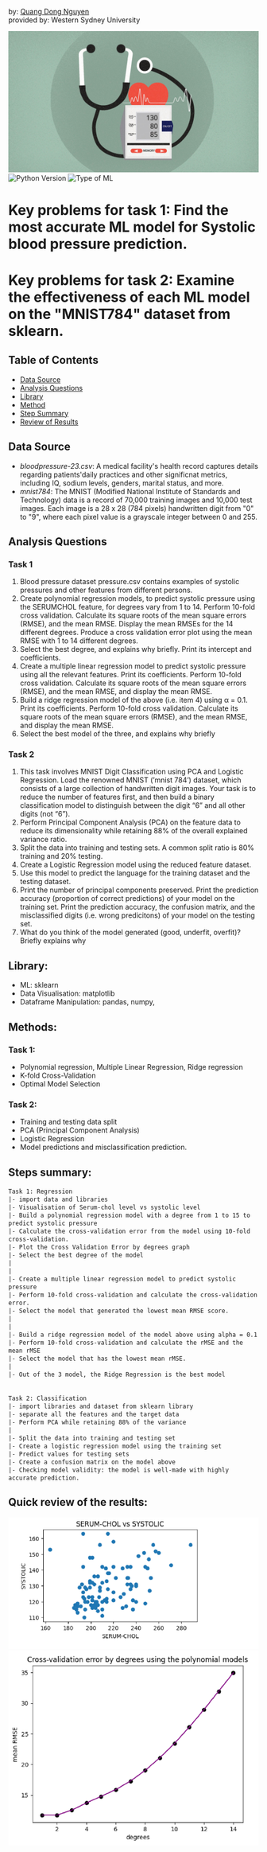 by: [Quang Dong Nguyen](https://github.com/Quang2003-SpicyCarrot)  
provided by: Western Sydney University

![banner](GitImage/SystolicPressure_banner.jpg)
![Python Version](https://img.shields.io/badge/Python%20version-3.12%2B-pearl)
![Type of ML](https://img.shields.io/badge/Type%20of%20ML-Regression%20&%20Classification-red)  

# Key problems for task 1: Find the most accurate ML model for Systolic blood pressure prediction.
# Key problems for task 2: Examine the effectiveness of each ML model on the "MNIST784" dataset from sklearn.

## Table of Contents
- [Data Source](#data-source)
- [Analysis Questions](#analysis-questions)
- [Library](#library)
- [Method](#methods)
- [Step Summary](#steps-summary)
- [Review of Results](#quick-review-of-the-results)



## Data Source
- *bloodpressure-23.csv*: A medical facility's health record captures details regarding patients'daily practices and other significnat metrics, including IQ, sodium levels,
genders, marital status, and more.
- *mnist784*: The MNIST (Modified National Institute of Standards and Technology) data is a record of 70,000 training images and 10,000 test images.
Each image is a 28 x 28 (784 pixels) handwritten digit from "0" to "9", where each pixel value is a grayscale integer between 0 and 255.


## Analysis Questions
### Task 1
1. Blood pressure dataset pressure.csv contains examples of systolic pressures and
other features from different persons.
2. Create polynomial regression models, to predict systolic pressure using the SERUMCHOL feature, for degrees vary from 1 to 14. Perform 10-fold cross validation.
Calculate its square roots of the mean square errors (RMSE), and the mean RMSE.
Display the mean RMSEs for the 14 different degrees. Produce a cross validation
error plot using the mean RMSE with 1 to 14 different degrees.
3. Select the best degree, and explains why briefly. Print its intercept and coefficients.
4. Create a multiple linear regression model to predict systolic pressure using all the
relevant features. Print its coefficients. Perform 10-fold cross validation. Calculate
its square roots of the mean square errors (RMSE), and the mean RMSE, and display
the mean RMSE.
5. Build a ridge regression model of the above (i.e. item 4) using α = 0.1. Print its
coefficients. Perform 10-fold cross validation. Calculate its square roots of the mean
square errors (RMSE), and the mean RMSE, and display the mean RMSE.
6. Select the best model of the three, and explains why briefly

### Task 2
1. This task involves MNIST Digit Classification using PCA and Logistic Regression.
Load the renowned MNIST (’mnist 784’) dataset, which consists of a large collection
of handwritten digit images. Your task is to reduce the number of features first, and
then build a binary classification model to distinguish between the digit “6” and all
other digits (not “6”).
2. Perform Principal Component Analysis (PCA) on the feature data to reduce its dimensionality while retaining 88% of the overall explained variance ratio.
3. Split the data into training and testing sets. A common split ratio is 80% training
and 20% testing.
4. Create a Logistic Regression model using the reduced feature dataset.
5. Use this model to predict the language for the training dataset and the testing
dataset.
6. Print the number of principal components preserved. Print the prediction accuracy
(proportion of correct predictions) of your model on the training set. Print the
prediction accuracy, the confusion matrix, and the misclassified digits (i.e. wrong
predicitons) of your model on the testing set.
7. What do you think of the model generated (good, underfit, overfit)? Briefly explains
why


## Library:
- ML: sklearn
- Data Visualisation: matplotlib
- Dataframe Manipulation: pandas, numpy, 

## Methods:
### Task 1:
- Polynomial regression, Multiple Linear Regression, Ridge regression
- K-fold Cross-Validation 
- Optimal Model Selection

### Task 2:
- Training and testing data split
- PCA (Principal Component Analysis)
- Logistic Regression
- Model predictions and misclassification prediction.


## Steps summary:
```
Task 1: Regression
|- import data and libraries
|- Visualisation of Serum-chol level vs systolic level
|- Build a polynomial regression model with a degree from 1 to 15 to predict systolic pressure
|- Calculate the cross-validation error from the model using 10-fold cross-validation.
|- Plot the Cross Validation Error by degrees graph
|- Select the best degree of the model
|
| 
|- Create a multiple linear regression model to predict systolic pressure
|- Perform 10-fold cross-validation and calculate the cross-validation error.
|- Select the model that generated the lowest mean RMSE score.
|
|
|- Build a ridge regression model of the model above using alpha = 0.1
|- Perform 10-fold cross-validation and calculate the rMSE and the mean rMSE
|- Select the model that has the lowest mean rMSE.
|
|- Out of the 3 model, the Ridge Regression is the best model


Task 2: Classification
|- import libraries and dataset from sklearn library
|- separate all the features and the target data
|- Perform PCA while retaining 88% of the variance
|
|- Split the data into training and testing set
|- Create a logistic regression model using the training set
|- Predict values for testing sets
|- Create a confusion matrix on the model above
|- Checking model validity: the model is well-made with highly accurate prediction.

```


## Quick review of the results:
![SerumvsSys](GitImage/Serum-Chol%20vs%20Systolic.png)
![CVE-poly](GitImage/Cross-VE-Polynomial.png)